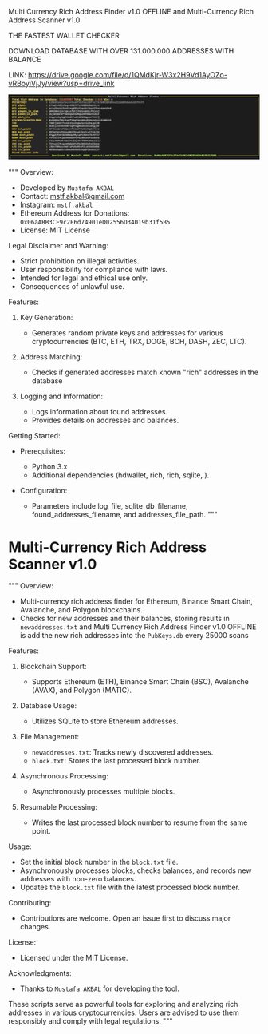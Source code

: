  Multi Currency Rich Address Finder v1.0 OFFLINE  and  Multi-Currency Rich Address Scanner v1.0 

 
THE FASTEST WALLET CHECKER


DOWNLOAD DATABASE WITH OVER 131.000.000 ADDRESSES WITH BALANCE

LINK:  https://drive.google.com/file/d/1QMdKjr-W3x2H9Vd1AyOZo-vRBoyiVjJy/view?usp=drive_link

![Alt text](https://github.com/chawresh/Multi-Currency-Rich-Address-Finder-v1.0/blob/52c3a2fb8559fdfcad6662b5c908f783e005e76e/screenshot.png)

"""
Overview:
- Developed by `Mustafa AKBAL`
- Contact: mstf.akbal@gmail.com
- Instagram: `mstf.akbal`
- Ethereum Address for Donations: `0x06aABB3CF9c2F6d74901eD02556D34019b31f5B5`
- License: MIT License

Legal Disclaimer and Warning:
- Strict prohibition on illegal activities.
- User responsibility for compliance with laws.
- Intended for legal and ethical use only.
- Consequences of unlawful use.

Features:
1. Key Generation:
   - Generates random private keys and addresses for various cryptocurrencies (BTC, ETH, TRX, DOGE, BCH, DASH, ZEC, LTC).
   
2. Address Matching:
   - Checks if generated addresses match known "rich" addresses in the database

3. Logging and Information:
   - Logs information about found addresses.
   - Provides details on addresses and balances.

Getting Started:
- Prerequisites:
  - Python 3.x
  - Additional dependencies (hdwallet, rich, rich, sqlite, ).


- Configuration:
  - Parameters include log_file, sqlite_db_filename, found_addresses_filename, and addresses_file_path.
"""

# Multi-Currency Rich Address Scanner v1.0

"""
Overview:
- Multi-currency rich address finder for Ethereum, Binance Smart Chain, Avalanche, and Polygon blockchains.
- Checks for new addresses and their balances, storing results in `newaddresses.txt` and  Multi Currency Rich Address Finder v1.0 OFFLINE is add the new rich addresses into the `PubKeys.db` every 25000 scans

Features:
1. Blockchain Support:
   - Supports Ethereum (ETH), Binance Smart Chain (BSC), Avalanche (AVAX), and Polygon (MATIC).

2. Database Usage:
   - Utilizes SQLite to store Ethereum addresses.

3. File Management:
   - `newaddresses.txt`: Tracks newly discovered addresses.
   - `block.txt`: Stores the last processed block number.

4. Asynchronous Processing:
   - Asynchronously processes multiple blocks.

5. Resumable Processing:
   - Writes the last processed block number to resume from the same point.

Usage:
- Set the initial block number in the `block.txt` file.
- Asynchronously processes blocks, checks balances, and records new addresses with non-zero balances.
- Updates the `block.txt` file with the latest processed block number.

Contributing:
- Contributions are welcome. Open an issue first to discuss major changes.

License:
- Licensed under the MIT License.

Acknowledgments:
- Thanks to `Mustafa AKBAL` for developing the tool.

These scripts serve as powerful tools for exploring and analyzing rich addresses in various cryptocurrencies. Users are advised to use them responsibly and comply with legal regulations.
"""
